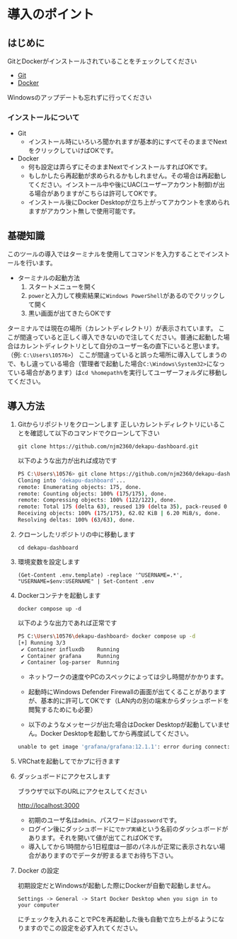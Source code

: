 # 導入のポイント

## はじめに

GitとDockerがインストールされていることをチェックしてください

- [Git](https://git-scm.com/)
- [Docker](https://www.docker.com/products/docker-desktop/)

Windowsのアップデートも忘れずに行ってください

### インストールについて

- Git
  - インストール時にいろいろ聞かれますが基本的にすべてそのままでNextをクリックしていけばOKです。
- Docker
  - 何も設定は弄らずにそのままNextでインストールすればOKです。
  - もしかしたら再起動が求められるかもしれません。その場合は再起動してください。インストール中や後にUAC(ユーザーアカウント制御)が出る場合がありますがこちらは許可してOKです。
  - インストール後にDocker Desktopが立ち上がってアカウントを求められますがアカウント無しで使用可能です。

## 基礎知識

このツールの導入ではターミナルを使用してコマンドを入力することでインストールを行います。

- ターミナルの起動方法
    1. スタートメニューを開く
    2. `power`と入力して検索結果に`Windows PowerShell`があるのでクリックして開く
    3. 黒い画面が出てきたらOKです

ターミナルでは現在の場所（カレントディレクトリ）が表示されています。
ここが間違っていると正しく導入できないので注してください。普通に起動した場合はカレントディレクトリとして自分のユーザー名の直下にいると思います。（例: `C:\Users\10576>`）
ここが間違っていると誤った場所に導入してしまうので、もし違っている場合（管理者で起動した場合`C:\Windows\System32>`になっている場合があります）は`cd %homepath%`を実行してユーザーフォルダに移動してください。

## 導入方法

1. Gitからリポジトリをクローンします
    正しいカレントディレクトリにいることを確認して以下のコマンドでクローンして下さい

    `git clone https://github.com/njm2360/dekapu-dashboard.git`

    以下のような出力が出れば成功です

    ```bash
    PS C:\Users\10576> git clone https://github.com/njm2360/dekapu-dashboard.git
    Cloning into 'dekapu-dashboard'...
    remote: Enumerating objects: 175, done.
    remote: Counting objects: 100% (175/175), done.
    remote: Compressing objects: 100% (122/122), done.
    remote: Total 175 (delta 63), reused 139 (delta 35), pack-reused 0 (from 0)
    Receiving objects: 100% (175/175), 62.02 KiB | 6.20 MiB/s, done.
    Resolving deltas: 100% (63/63), done.
    ```

1. クローンしたリポジトリの中に移動します

    `cd dekapu-dashboard`

1. 環境変数を設定します

    `(Get-Content .env.template) -replace '^USERNAME=.*', "USERNAME=$env:USERNAME" | Set-Content .env`

1. Dockerコンテナを起動します

    `docker compose up -d`

    以下のような出力であれば正常です

    ```bash
    PS C:\Users\10576\dekapu-dashboard> docker compose up -d
    [+] Running 3/3
     ✔ Container influxdb    Running                                                                                                                                                                 0.0s
     ✔ Container grafana     Running                                                                                                                                                                 0.0s
     ✔ Container log-parser  Running
    ```

    - ネットワークの速度やPCのスペックによっては少し時間がかかります。

    - 起動時にWindows Defender Firewallの画面が出てくることがありますが、基本的に許可してOKです（LAN内の別の端末からダッシュボードを閲覧するためにも必要）

    - 以下のようなメッセージが出た場合はDocker Desktopが起動していません。Docker Desktopを起動してから再度試してください。

     ```bash
     unable to get image 'grafana/grafana:12.1.1': error during connect: Get "http://%2F%2F.%2Fpipe%2FdockerDesktopLinuxEngine/v1.51/images/grafana/grafana:12.1.1/json": open //./pipe/dockerDesktopLinuxEngine: The system cannot find the file specified.
     ```

1. VRChatを起動してでかプに行きます

1. ダッシュボードにアクセスします

    ブラウザで以下のURLにアクセスしてください

    [http://localhost:3000](http://localhost:3000)

    - 初期のユーザ名は`admin`、パスワードは`password`です。
    - ログイン後にダッシュボードに`でかプ実績`という名前のダッシュボードがあります。それを開いて値が出てこればOKです。
    - 導入してから1時間から1日程度は一部のパネルが正常に表示されない場合がありますのでデータが貯まるまでお待ち下さい。

1. Docker の設定

    初期設定だとWindowsが起動した際にDockerが自動で起動しません。

    `Settings -> General -> Start Docker Desktop when you sign in to your computer`

    にチェックを入れることでPCを再起動した後も自動で立ち上がるようになりますのでこの設定を必ず入れてください。

